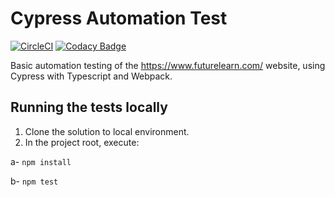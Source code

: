 # Cypress Automation Test

[![CircleCI](https://circleci.com/gh/AsadHasan/CypressTypescriptTesting.svg?style=svg)](https://circleci.com/gh/AsadHasan/CypressTypescriptTesting)
[![Codacy Badge](https://api.codacy.com/project/badge/Grade/31ec37a53d87403b9ea153b17d471a79)](https://www.codacy.com/app/asadhasan180/CypressTypescriptTesting?utm_source=github.com&utm_medium=referral&utm_content=AsadHasan/CypressTypescriptTesting&utm_campaign=Badge_Grade)

Basic automation testing of the https://www.futurelearn.com/ website, using Cypress with Typescript and Webpack.

## Running the tests locally

1. Clone the solution to local environment.
2. In the project root, execute:

a- `npm install`

b- `npm test`

